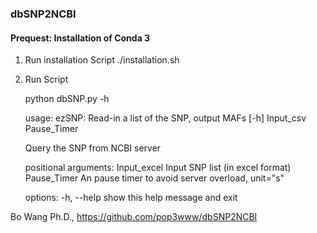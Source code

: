 ### dbSNP2NCBI
#### Prequest: Installation of Conda 3

1. Run installation Script
./installation.sh

2. Run Script

    python dbSNP.py -h

    usage: ezSNP: Read-in a list of the SNP, output MAFs [-h] Input_csv Pause_Timer

    Query the SNP from NCBI server

    positional arguments:
      Input_excel    Input SNP list (in excel format)
      Pause_Timer  An pause timer to avoid server overload, unit="s"

    options:
      -h, --help   show this help message and exit

Bo Wang Ph.D., https://github.com/pop3www/dbSNP2NCBI
